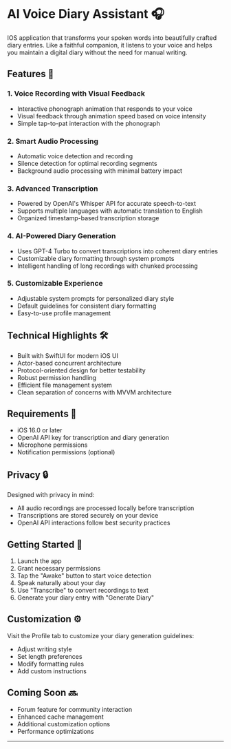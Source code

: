 # AI Voice Diary Assistant 🎧

IOS application that transforms your spoken words into beautifully crafted diary entries. Like a faithful companion, it listens to your voice and helps you maintain a digital diary without the need for manual writing.

## Features 🌟

### 1. Voice Recording with Visual Feedback
- Interactive phonograph animation that responds to your voice
- Visual feedback through animation speed based on voice intensity
- Simple tap-to-pat interaction with the phonograph

### 2. Smart Audio Processing
- Automatic voice detection and recording
- Silence detection for optimal recording segments
- Background audio processing with minimal battery impact

### 3. Advanced Transcription
- Powered by OpenAI's Whisper API for accurate speech-to-text
- Supports multiple languages with automatic translation to English
- Organized timestamp-based transcription storage

### 4. AI-Powered Diary Generation
- Uses GPT-4 Turbo to convert transcriptions into coherent diary entries
- Customizable diary formatting through system prompts
- Intelligent handling of long recordings with chunked processing

### 5. Customizable Experience
- Adjustable system prompts for personalized diary style
- Default guidelines for consistent diary formatting
- Easy-to-use profile management

## Technical Highlights 🛠

- Built with SwiftUI for modern iOS UI
- Actor-based concurrent architecture
- Protocol-oriented design for better testability
- Robust permission handling
- Efficient file management system
- Clean separation of concerns with MVVM architecture

## Requirements 📱

- iOS 16.0 or later
- OpenAI API key for transcription and diary generation
- Microphone permissions
- Notification permissions (optional)

## Privacy 🔒

Designed with privacy in mind:
- All audio recordings are processed locally before transcription
- Transcriptions are stored securely on your device
- OpenAI API interactions follow best security practices

## Getting Started 🚀

1. Launch the app
2. Grant necessary permissions
3. Tap the "Awake" button to start voice detection
4. Speak naturally about your day
5. Use "Transcribe" to convert recordings to text
6. Generate your diary entry with "Generate Diary"

## Customization ⚙️

Visit the Profile tab to customize your diary generation guidelines:
- Adjust writing style
- Set length preferences
- Modify formatting rules
- Add custom instructions

## Coming Soon 🔜

- Forum feature for community interaction
- Enhanced cache management
- Additional customization options
- Performance optimizations

---
